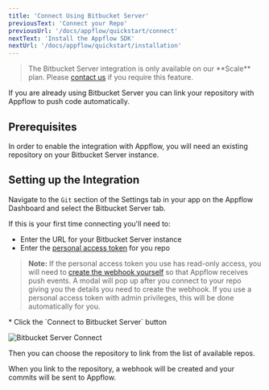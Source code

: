 ```yaml
---
title: 'Connect Using Bitbucket Server'
previousText: 'Connect your Repo'
previousUrl: '/docs/appflow/quickstart/connect'
nextText: 'Install the Appflow SDK'
nextUrl: '/docs/appflow/quickstart/installation'
---
```


<blockquote>
  <p>The Bitbucket Server integration is only available on our **Scale** plan.
  Please <a href="/sales">contact us</a> if you require this feature.
  </p>
</blockquote>

If you are already using Bitbucket Server
you can link your repository with Appflow to push code automatically.

## Prerequisites
In order to enable the integration with Appflow, you will need an existing repository on
your Bitbucket Server instance. 

## Setting up the Integration
Navigate to the `Git` section of the Settings tab in your app on the
Appflow Dashboard and select the Bitbucket Server tab. 

If this is your first time connecting you'll need to:
* Enter the URL for your Bitbucket Server instance
* Enter the [personal access token](https://confluence.atlassian.com/bitbucketserver/personal-access-tokens-939515499.html) for you repo
<blockquote>
  <p>
    <b>Note:</b> If the personal access token you use has read-only access,
    you will need to <a href="https://confluence.atlassian.com/bitbucketserver/managing-webhooks-in-bitbucket-server-938025878.html" target="_blank">
    create the webhook yourself</a> so that Appflow receives push events.
    A modal will pop up after you connect to your repo giving you the details you need to create the webhook.
    If you use a personal access token with admin privileges, this will be done
    automatically for you.
  </p>
</blockquote>
* Click the `Connect to Bitbucket Server` button


![Bitbucket Server Connect](/docs/v4/assets/img/appflow/bitbucket-server-connect-app.png)

Then you can choose the repository to link from the list of available repos.

When you link to the repository, a webhook will be created
and your commits will be sent to Appflow.

